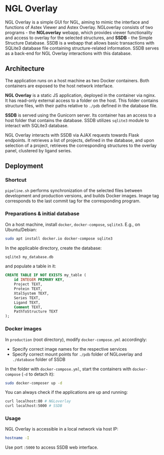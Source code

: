 # NGL Overlay

NGL Overlay is a simple GUI for NGL, aiming to mimic the interface and functions
of Astex Viewer and Astex Overlay. NGLoverlay consists of two programs - the
**NGLoverlay** webapp, which provides viewer functionality and access to overlay
for the selected structures, and **SSDB** - the Simple Structure Database. SSDB
is a webapp that allows basic transactions with SQLite3 database file containing
structure-related information. SSDB serves as a back-end for
NGL Overlay interactions with this database.

## Architecture

The application runs on a host machine as two Docker containers. Both containers
are exposed to the host network interface.

**NGL Overlay** is a static JS application, deployed in the container via nginx.
It has read-only external access to a folder on the host. This folder contains
structure files, with their paths relative to `./pdb` defined in the database
file.

**SSDB** is served using the Gunicorn server. Its container has an access to a host
folder that contains the database. SSDB utilizes `sqlite3` module to
interact with SQLite3 database.

NGL Overlay interacts with SSDB via AJAX requests towards Flask endpoints.
It retrieves a list of projects, defined in the database, and upon selection of
a project, retrieves the corresponding structures to the overlay panel,
clustered by ligand series.

## Deployment

### Shortcut

`pipeline.sh` performs synchronization of the selected files between development
and production versions, and builds Docker images. Image tag corresponds to the
last commit tag for the corresponding program. 

### Preparations & initial database

On a host machine, install `docker`, `docker-compose`, `sqlite3`. E.g., on Ubuntu/Debian:

```bash
sudo apt install docker.io docker-compose sqlite3
```

In the applicable directory, create the database:

```bash
sqlite3 my_database.db
```

and populate a table in it:

```sql
CREATE TABLE IF NOT EXISTS my_table (
    id INTEGER PRIMARY KEY,
    Project TEXT,
    Protein TEXT,
    XtalSystem TEXT,
    Series TEXT,
    Ligand TEXT,
    Comment TEXT,
    PathToStructure TEXT
);
```

### Docker images

In `production` (root directory), modify `docker-compose.yml` accordingly:

- Specify correct image names for the respective services
- Specify correct mount points for `./pdb` folder of NGLoverlay and `./database` folder of SSDB

In the folder with `docker-compose.yml`, start the containers with `docker-compose` (`-d` to detach it):

```bash
sudo docker-composer up -d
```

You can always check if the applications are up and running:

```bash
curl localhost:80 # NGLoverlay
curl localhost:5000 # SSDB
```

### Usage

NGL Overlay is accessible in a local network via host IP:

```bash
hostname -I
```

Use port `:5000` to access SSDB web interface.